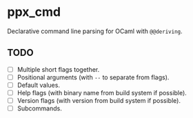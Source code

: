 # ppx_cmd

Declarative command line parsing for OCaml with `@@deriving`.

## TODO

- [ ] Multiple short flags together.
- [ ] Positional arguments (with `--` to separate from flags).
- [ ] Default values.
- [ ] Help flags (with binary name from build system if possible).
- [ ] Version flags (with version from build system if possible).
- [ ] Subcommands.
